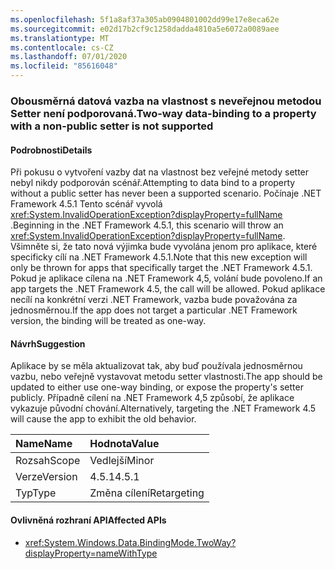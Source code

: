 ```yaml
---
ms.openlocfilehash: 5f1a8af37a305ab0904801002dd99e17e8eca62e
ms.sourcegitcommit: e02d17b2cf9c1258dadda4810a5e6072a0089aee
ms.translationtype: MT
ms.contentlocale: cs-CZ
ms.lasthandoff: 07/01/2020
ms.locfileid: "85616048"
---
```

### <a name="two-way-data-binding-to-a-property-with-a-non-public-setter-is-not-supported"></a><span data-ttu-id="77b62-101">Obousměrná datová vazba na vlastnost s neveřejnou metodou Setter není podporovaná.</span><span class="sxs-lookup"><span data-stu-id="77b62-101">Two-way data-binding to a property with a non-public setter is not supported</span></span>

#### <a name="details"></a><span data-ttu-id="77b62-102">Podrobnosti</span><span class="sxs-lookup"><span data-stu-id="77b62-102">Details</span></span>

<span data-ttu-id="77b62-103">Při pokusu o vytvoření vazby dat na vlastnost bez veřejné metody setter nebyl nikdy podporován scénář.</span><span class="sxs-lookup"><span data-stu-id="77b62-103">Attempting to data bind to a property without a public setter has never been a supported scenario.</span></span> <span data-ttu-id="77b62-104">Počínaje .NET Framework 4.5.1 Tento scénář vyvolá <xref:System.InvalidOperationException?displayProperty=fullName> .</span><span class="sxs-lookup"><span data-stu-id="77b62-104">Beginning in the .NET Framework 4.5.1, this scenario will throw an <xref:System.InvalidOperationException?displayProperty=fullName>.</span></span> <span data-ttu-id="77b62-105">Všimněte si, že tato nová výjimka bude vyvolána jenom pro aplikace, které specificky cílí na .NET Framework 4.5.1.</span><span class="sxs-lookup"><span data-stu-id="77b62-105">Note that this new exception will only be thrown for apps that specifically target the .NET Framework 4.5.1.</span></span> <span data-ttu-id="77b62-106">Pokud je aplikace cílena na .NET Framework 4,5, volání bude povoleno.</span><span class="sxs-lookup"><span data-stu-id="77b62-106">If an app targets the .NET Framework 4.5, the call will be allowed.</span></span> <span data-ttu-id="77b62-107">Pokud aplikace necílí na konkrétní verzi .NET Framework, vazba bude považována za jednosměrnou.</span><span class="sxs-lookup"><span data-stu-id="77b62-107">If the app does not target a particular .NET Framework version, the binding will be treated as one-way.</span></span>

#### <a name="suggestion"></a><span data-ttu-id="77b62-108">Návrh</span><span class="sxs-lookup"><span data-stu-id="77b62-108">Suggestion</span></span>

<span data-ttu-id="77b62-109">Aplikace by se měla aktualizovat tak, aby buď používala jednosměrnou vazbu, nebo veřejně vystavovat metodu setter vlastnosti.</span><span class="sxs-lookup"><span data-stu-id="77b62-109">The app should be updated to either use one-way binding, or expose the property's setter publicly.</span></span> <span data-ttu-id="77b62-110">Případně cílení na .NET Framework 4,5 způsobí, že aplikace vykazuje původní chování.</span><span class="sxs-lookup"><span data-stu-id="77b62-110">Alternatively, targeting the .NET Framework 4.5 will cause the app to exhibit the old behavior.</span></span>

| <span data-ttu-id="77b62-111">Name</span><span class="sxs-lookup"><span data-stu-id="77b62-111">Name</span></span>    | <span data-ttu-id="77b62-112">Hodnota</span><span class="sxs-lookup"><span data-stu-id="77b62-112">Value</span></span>       |
|:--------|:------------|
| <span data-ttu-id="77b62-113">Rozsah</span><span class="sxs-lookup"><span data-stu-id="77b62-113">Scope</span></span>   | <span data-ttu-id="77b62-114">Vedlejší</span><span class="sxs-lookup"><span data-stu-id="77b62-114">Minor</span></span>       |
| <span data-ttu-id="77b62-115">Verze</span><span class="sxs-lookup"><span data-stu-id="77b62-115">Version</span></span> | <span data-ttu-id="77b62-116">4.5.1</span><span class="sxs-lookup"><span data-stu-id="77b62-116">4.5.1</span></span>       |
| <span data-ttu-id="77b62-117">Typ</span><span class="sxs-lookup"><span data-stu-id="77b62-117">Type</span></span>    | <span data-ttu-id="77b62-118">Změna cílení</span><span class="sxs-lookup"><span data-stu-id="77b62-118">Retargeting</span></span> |

#### <a name="affected-apis"></a><span data-ttu-id="77b62-119">Ovlivněná rozhraní API</span><span class="sxs-lookup"><span data-stu-id="77b62-119">Affected APIs</span></span>

- <xref:System.Windows.Data.BindingMode.TwoWay?displayProperty=nameWithType>
